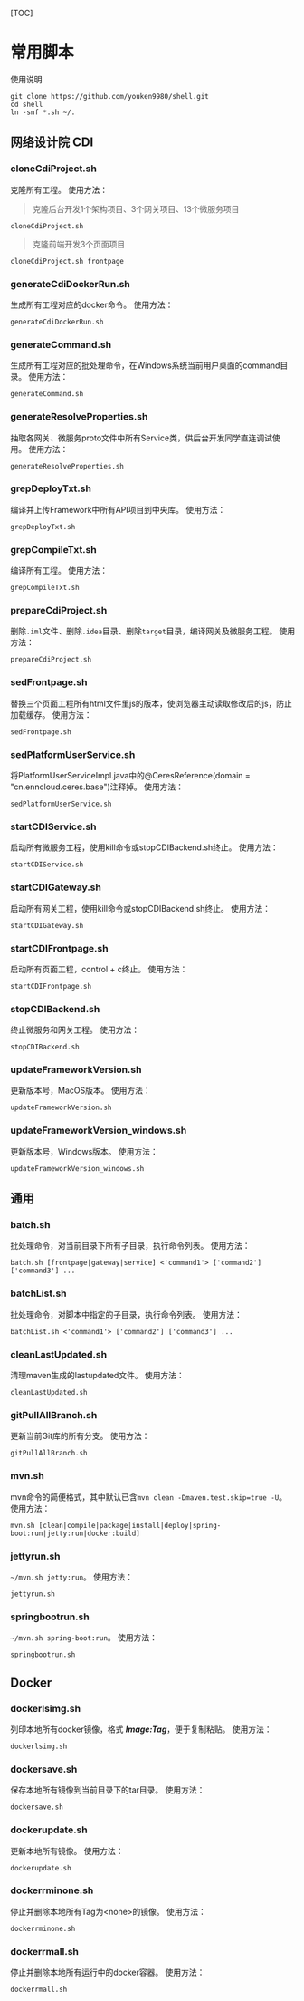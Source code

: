 [TOC]

# 常用脚本

使用说明
```shell
git clone https://github.com/youken9980/shell.git
cd shell
ln -snf *.sh ~/.
```

## 网络设计院 CDI

### cloneCdiProject.sh

克隆所有工程。
使用方法：
> 克隆后台开发1个架构项目、3个网关项目、13个微服务项目
```shell
cloneCdiProject.sh
```
> 克隆前端开发3个页面项目
```shell
cloneCdiProject.sh frontpage
```

### generateCdiDockerRun.sh

生成所有工程对应的docker命令。
使用方法：
```shell
generateCdiDockerRun.sh
```

### generateCommand.sh

生成所有工程对应的批处理命令，在Windows系统当前用户桌面的command目录。
使用方法：
```shell
generateCommand.sh
```

### generateResolveProperties.sh

抽取各网关、微服务proto文件中所有Service类，供后台开发同学直连调试使用。
使用方法：
```shell
generateResolveProperties.sh
```

### grepDeployTxt.sh

编译并上传Framework中所有API项目到中央库。
使用方法：
```shell
grepDeployTxt.sh
```

### grepCompileTxt.sh

编译所有工程。
使用方法：
```shell
grepCompileTxt.sh
```

### prepareCdiProject.sh

删除`.iml`文件、删除`.idea`目录、删除`target`目录，编译网关及微服务工程。
使用方法：
```shell
prepareCdiProject.sh
```

### sedFrontpage.sh

替换三个页面工程所有html文件里js的版本，使浏览器主动读取修改后的js，防止加载缓存。
使用方法：
```shell
sedFrontpage.sh
```

### sedPlatformUserService.sh

将PlatformUserServiceImpl.java中的@CeresReference(domain = "cn.enncloud.ceres.base")注释掉。
使用方法：
```shell
sedPlatformUserService.sh
```

### startCDIService.sh

启动所有微服务工程，使用kill命令或stopCDIBackend.sh终止。
使用方法：
```shell
startCDIService.sh
```

### startCDIGateway.sh

启动所有网关工程，使用kill命令或stopCDIBackend.sh终止。
使用方法：
```shell
startCDIGateway.sh
```

### startCDIFrontpage.sh

启动所有页面工程，control + c终止。
使用方法：
```shell
startCDIFrontpage.sh
```

### stopCDIBackend.sh

终止微服务和网关工程。
使用方法：
```shell
stopCDIBackend.sh
```

### updateFrameworkVersion.sh

更新版本号，MacOS版本。
使用方法：

```shell
updateFrameworkVersion.sh
```

### updateFrameworkVersion_windows.sh

更新版本号，Windows版本。
使用方法：
```shell
updateFrameworkVersion_windows.sh
```



## 通用

### batch.sh

批处理命令，对当前目录下所有子目录，执行命令列表。
使用方法：
```shell
batch.sh [frontpage|gateway|service] <'command1'> ['command2'] ['command3'] ...
```

### batchList.sh

批处理命令，对脚本中指定的子目录，执行命令列表。
使用方法：
```shell
batchList.sh <'command1'> ['command2'] ['command3'] ...
```

### cleanLastUpdated.sh

清理maven生成的lastupdated文件。
使用方法：
```shell
cleanLastUpdated.sh
```

### gitPullAllBranch.sh

更新当前Git库的所有分支。
使用方法：
```shell
gitPullAllBranch.sh
```

### mvn.sh

mvn命令的简便格式，其中默认已含`mvn clean -Dmaven.test.skip=true -U`。
使用方法：
```shell
mvn.sh [clean|compile|package|install|deploy|spring-boot:run|jetty:run|docker:build]
```

### jettyrun.sh

`~/mvn.sh jetty:run`。
使用方法：
```shell
jettyrun.sh
```

### springbootrun.sh

`~/mvn.sh spring-boot:run`。
使用方法：
```shell
springbootrun.sh
```



## Docker

### dockerlsimg.sh

列印本地所有docker镜像，格式 ***Image:Tag***，便于复制粘贴。
使用方法：
```shell
dockerlsimg.sh
```

### dockersave.sh

保存本地所有镜像到当前目录下的tar目录。
使用方法：
```shell
dockersave.sh
```

### dockerupdate.sh

更新本地所有镜像。
使用方法：
```shell
dockerupdate.sh
```

### dockerrminone.sh

停止并删除本地所有Tag为&lt;none&gt;的镜像。
使用方法：
```shell
dockerrminone.sh
```

### dockerrmall.sh

停止并删除本地所有运行中的docker容器。
使用方法：
```shell
dockerrmall.sh
```

